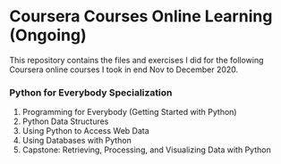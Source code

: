 # Coursera Courses Online Learning (Ongoing)

This repository contains the files and exercises I did for the following Coursera online courses I took in end Nov to December 2020.

### Python for Everybody Specialization
1. Programming for Everybody (Getting Started with Python)
2. Python Data Structures
3. Using Python to Access Web Data
4. Using Databases with Python
5. Capstone: Retrieving, Processing, and Visualizing Data with Python
